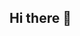 ## Hi there 👋

<!--
**clockmeta/clockmeta** is a ✨ _special_ ✨ repository because its `README.md` (this file) appears on your GitHub profile.

Here are some ideas to get you started:

- 🔭 I’m currently working on ...Niftify
- 🌱 I’m currently learning ... Vibe Coding
- 💬 Ask me about ... Real Estate
- 📫 How to reach me: ... @clockmeta
